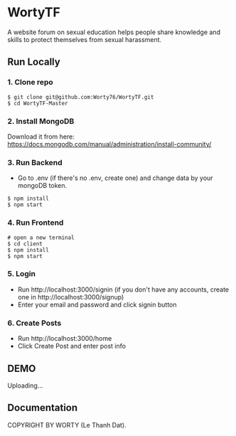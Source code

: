 # WortyTF
A website forum on sexual education helps people share knowledge and skills to protect themselves from sexual harassment.

## Run Locally

### 1. Clone repo

```
$ git clone git@github.com:Worty76/WortyTF.git
$ cd WortyTF-Master
```

### 2. Install MongoDB

Download it from here: https://docs.mongodb.com/manual/administration/install-community/

### 3. Run Backend

- Go to .env (if there's no .env, create one) and change data by your mongoDB token.

```
$ npm install
$ npm start
```

### 4. Run Frontend

```
# open a new terminal
$ cd client
$ npm install
$ npm start
```

### 5. Login

- Run http://localhost:3000/signin (if you don't have any accounts, create one in http://localhost:3000/signup)
- Enter your email and password and click signin button

### 6. Create Posts

- Run http://localhost:3000/home
- Click Create Post and enter post info

## DEMO

Uploading... 

## Documentation
COPYRIGHT BY WORTY (Le Thanh Dat).
